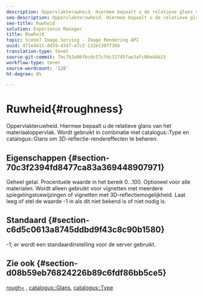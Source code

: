 ```yaml
---
description: Oppervlakteruwheid. Hiermee bepaalt u de relatieve glans van het materiaaloppervlak. Wordt gebruikt in combinatie met Type catalogus en Glanzend catalogus om 3D-reflectie-rendereffecten te beheren.
seo-description: Oppervlakteruwheid. Hiermee bepaalt u de relatieve glans van het materiaaloppervlak. Wordt gebruikt in combinatie met Type catalogus en Glanzend catalogus om 3D-reflectie-rendereffecten te beheren.
seo-title: Ruwheid
solution: Experience Manager
title: Ruwheid
topic: Scene7 Image Serving - Image Rendering API
uuid: d71e4411-dd59-4347-a7c2-132e130ff36b
translation-type: tm+mt
source-git-commit: 7bc7b3a86fbcdc57cfdc31745fae3afc06e44b15
workflow-type: tm+mt
source-wordcount: '128'
ht-degree: 0%

---
```



# Ruwheid{#roughness}

Oppervlakteruwheid. Hiermee bepaalt u de relatieve glans van het materiaaloppervlak. Wordt gebruikt in combinatie met catalogus::Type en catalogus::Glans om 3D-reflectie-rendereffecten te beheren.

## Eigenschappen {#section-70c3f2394fd8477ca83a369448907971}

Geheel getal. Procentuele waarde in het bereik 0...100. Optioneel voor alle materialen. Wordt alleen gebruikt voor vignetten met meerdere spiegelingstoewijzingen of vignetten met 3D-reflectiemogelijkheid. Laat leeg of stel de waarde -1 in als dit niet bekend is of niet nodig is.

## Standaard {#section-c6d5c0613a8745ddbd9f43c8c90b1580}

-1; er wordt een standaardinstelling voor de server gebruikt.

## Zie ook {#section-d08b59eb76824226b89c6fdf86bb5ce5}

[rough=](../../../../../ir-api/http-protocol/image-rendering-api-ref/c-ir-http-protocol-ref/c-ir-http-protocol-command-reference/r-ir-rough.md#reference-00add846b09f4dc39420bda1ca414180) ,  [catalogus::Glans](../../../../../ir-api/material-cat/image-rendering-api-ref/c-ir-material-catalog/c-ir-material-data-reference/r-ir-cat-gloss.md#reference-5277f62a67e2408ab94699aa712f1eeb),  [catalogus::Type](../../../../../ir-api/material-cat/image-rendering-api-ref/c-ir-material-catalog/c-ir-material-data-reference/r-ir-cat-type.md#reference-9bea147dda9f4e74bc0ec79dcc0d9161)
